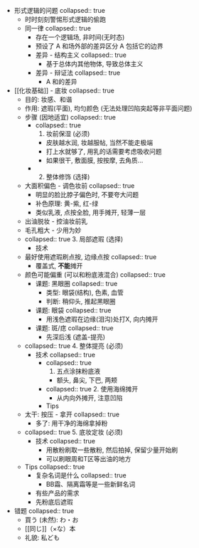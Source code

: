 - 形式逻辑的问题
  collapsed:: true
	- 时时刻刻警惕形式逻辑的偷跑
	- 同一律
	  collapsed:: true
		- 存在一个逻辑场, 非时间(无时态)
		- 预设了 A 和场外部的差异区分
		  A 包括它的边界
		- 差异 - 结构主义
		  collapsed:: true
			- 基于总体内其他物体, 导致总体主义
		- 差异 - 辩证法
		  collapsed:: true
			- A 和的差异
- [[化妆基础]] - 底妆
  collapsed:: true
	- 目的: 妆感、和谐
	- 作用: 遮瑕(平面), 均匀颜色
	  (无法处理凹陷突起等非平面问题)
	- 步骤 (因地适宜)
	  collapsed:: true
		- collapsed:: true
		  1. 妆前保湿 (必须)
			- 皮肤越水润, 妆越服帖, 当然不能走极端
			- 打上水就够了, 用乳的话需要考虑吸收问题
			- 如果很干, 敷面膜, 按按摩, 去角质...
		- 2. 整体修饰 (选择)
	- 大面积偏色 - 调色妆前
	  collapsed:: true
		- 明显的脸比脖子偏色时, 不要夸大问题
		- 补色原理: 黄-紫, 红-绿
		- 类似乳液, 点按全脸, 用手摊开, 轻薄一层
	- 出油脱妆 - 控油妆前乳
	- 毛孔粗大 - 少用为妙
	- collapsed:: true
	  3. 局部遮瑕 (选择)
		- 技术
	- 最好使用遮瑕刷点按, 边缘点按
	  collapsed:: true
		- 覆盖式, **不能**摊开
	- 颜色可能偏重 (可以和粉底液混合)
	  collapsed:: true
		- 课题: 黑眼圈
		  collapsed:: true
			- 类型: 眼袋(结构), 色素, 血管
			- 判断: 稍仰头, 推起黑眼圈
		- 课题: 眼袋
		  collapsed:: true
			- 用浅色遮瑕在边缘(泪沟)处打X, 向内摊开
		- 课题: 斑/痣
		  collapsed:: true
			- 先深后浅 (遮盖-提亮)
	- collapsed:: true
	  4. 整体提亮 (必须)
		- 技术
		  collapsed:: true
			- collapsed:: true
			  1. 五点涂抹粉底液
				- 额头, 鼻尖, 下巴, 两颊
			- collapsed:: true
			  2. 使用海绵摊开
				- 从内向外摊开, 注意凹陷
			- Tips
	- 太干: 按压 - 拿开
	  collapsed:: true
		- 多了: 用干净的海绵拿掉粉
	- collapsed:: true
	  5. 底妆定妆 (必须)
		- 技术
		  collapsed:: true
			- 用散粉刷取一些散粉, 然后拍掉, 保留少量开始刷
			- 可以刷眼周和T区等出油的地方
	- Tips
	  collapsed:: true
		- 复杂名词是什么
		  collapsed:: true
			- BB霜、隔离霜等是一些新鲜名词
		- 有些产品的需求
		- 先粉底后遮瑕
- 错题
  collapsed:: true
	- 買う (未然): わ・お
	- [[同じ]]（×な）本
	- 礼貌: 私ども